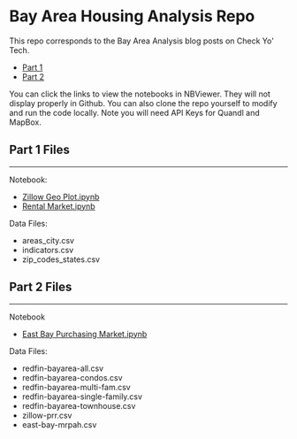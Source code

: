 # Bay Area Housing Analysis Repo

This repo corresponds to the Bay Area Analysis blog posts on Check Yo' Tech. 
* [Part 1](https://blog.checkyo.tech/2018/08/06/bay-area-housing-market-analysis/)
* [Part 2](https://blog.checkyo.tech/2018/08/15/bay-area-housing-market-analysis-part-2/)

You can click the links to view the notebooks in NBViewer. They will not display properly in Github. You can also clone the repo yourself to modify and run the code locally. Note you will need API Keys for Quandl and MapBox. 

## Part 1 Files
---
Notebook:
- [Zillow Geo Plot.ipynb](https://nbviewer.jupyter.org/github/achhabra2/rental-market-notebooks/blob/master/Zillow%20Geo%20Plot.ipynb)
- [Rental Market.ipynb](https://nbviewer.jupyter.org/github/achhabra2/rental-market-notebooks/blob/master/Rental%20Market.ipynb)

Data Files:
- areas_city.csv
- indicators.csv
- zip_codes_states.csv

## Part 2 Files
---
Notebook
- [East Bay Purchasing Market.ipynb](https://nbviewer.jupyter.org/github/achhabra2/rental-market-notebooks/blob/master/East%20Bay%20Purchasing%20Market.ipynb)

Data Files:
- redfin-bayarea-all.csv
- redfin-bayarea-condos.csv
- redfin-bayarea-multi-fam.csv
- redfin-bayarea-single-family.csv
- redfin-bayarea-townhouse.csv
- zillow-prr.csv
- east-bay-mrpah.csv
